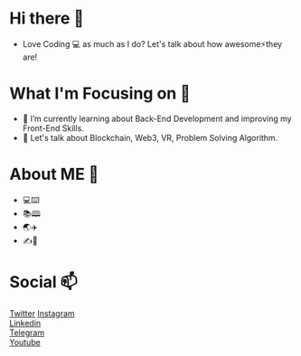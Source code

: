 # Hi there 👋

- Love Coding 💻 as much as I do? Let's talk about how awesome⚡they are!

# What I'm Focusing on 🌱

- 👯 I’m currently learning about Back-End Development and improving my Front-End Skills. 
- 💬 Let's talk about Blockchain, Web3, VR, Problem Solving Algorithm.

# About ME 🤔

- 💻⌨️
- 📚🕮
- 🌏✈️
- ✍️📓

# Social 📫
<a href="https://www.twitter.com/a_nuragjain" >Twitter</a>   <a href="https://www.twitter.com/a_nuragjain">Instagram</a>    
<a href="https://www.linkedin.com/in/anuragjain-in">Linkedin</a>  
<a href="https://t.me/a_nuragjain">Telegram</a>  
<a href="https://www.youtube.com/channel/UCCEd86oQN9DQcgespRrmT2A">Youtube</a>  
